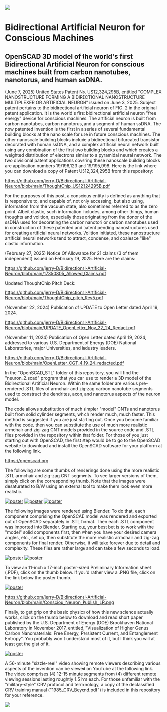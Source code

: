 ![](https://github.com/jerry-D/Bidirectional-Artificial-Neuron/blob/main/ThoughtChip_logo.png)
# Bidirectional Artificial Neuron for Conscious Machines
## OpenSCAD 3D model of the world's first Bidirectional Artificial Neuron for conscious machines built from carbon nanotubes, nanotorus, and human ssDNA.

(June 7, 2025)  United States Patent No. US12,324,295B, entitled "COMPLEX NANOSTRUCTURE FORMING A BIDIRECTIONAL NANOSTRUCTURE  MULTIPLEXER OR ARTIFICIAL NEURON" issued on June 3, 2025.  Subject patent pertains to the bidirectional artificial neuron of FIG. 2 in the original patent application.  It is the world's first bidirectional artificial neuron "free energy" device for conscious machines.  The artificial neuron is built from carbon nanotubes, carbon nanotorus, and a segment of human ssDNA.  The now patented invention is the first in a series of several fundamental building blocks at the nano scale for use in future conscious machines. The other nanoscale building blocks include a bidirectional bifurcated transistor decorated with human ssDNA, and a complex artificial neural network built using any combination of the first two building blocks and which creates a weighted distribution of electrons similar to a pyramidal neural network.  The two divisional patent applications covering these nanoscale building blocks are application numbers 19/196,123 and 19/195,998.  Here is the link where you can download a copy of Patent US12,324,295B from this repository:

https://github.com/jerry-D/Bidirectional-Artificial-Neuron/blob/main/ThoughtChip_US12324295B.pdf

For the purposes of this post, a conscious entity is defined as anything that is responsive to, and capable of, not only accessing, but also using, information from the vacuum state, also sometimes referred to as the zero point.  Albeit clastic, such information includes, among other things, human thoughts and volition, especially those originating from the donor of the ssDNA used for decorating the carbon nanotori or carbon nanotubes used in construction of these patented and patent pending nanostructures used for creating artificial neural networks.  Volition initiated, these nanostructure artificial neural networks tend to attract, condense, and coalesce "like" clastic information.

(February 27, 2025)  Notice Of Allowance for 21 claims (3 of them independent) issued on February 19, 2025. Here are the claims: 

https://github.com/jerry-D/Bidirectional-Artificial-Neuron/blob/main/17350805_Allowed_Claims.pdf

Updated ThoughtChip Pitch Deck:

https://github.com/jerry-D/Bidirectional-Artificial-Neuron/blob/main/ThoughtChip_pitch_Rev5.pdf

(November 22, 2024) Publication of UPDATE to Open Letter dated April 19, 2024.

https://github.com/jerry-D/Bidirectional-Artificial-Neuron/blob/main/UPDATE_OpenLetter_Nov_22_24_Redact.pdf

(November 11, 2024) Publication of Open Letter dated April 19, 2024, addressed to various U.S. Department of Energy (DOE) National Laboratories, major Universities, and industry leaders.  <!-- The thrust of the letter was to bring attention to a new science involving infinite vacuum state information that can be found available and accessible in spaces comprising the tiniest bit of nothing, also sometimes referred to as the zero point, propounding that our government, educators, and industry leaders need to get busy and form a consortium, work together and take the world lead in this new science, or forever be left behind by foreign competitors.  Click on the link below to download a copy of the letter.  Note that if your computer is running Windows 7, it will not open in the GitHub environment, due to the latest GitHub updates. -->

https://github.com/jerry-D/Bidirectional-Artificial-Neuron/blob/main/OpenLetter_CGT_4_19_24_redacted.pdf

In the "OpenSCAD_STL" folder of this repository, you will find the "neuron_2.scad" program that you can use to render a 3D model of the Bidirectional Artificial Neuron.  Within the same folder are various pre-rendered .STL files of armchair and zig-zag carbon nanotube segments used to construct the dendrites, axon, and nanotorus aspects of the neuron model.  

The code allows substitution of much simpler "model" CNTs and nanotorus built from solid cylinder segments, which render much, much faster.  This method is suggested if you are just starting out.  Once you become familiar with the code, then you can substitute the use of much more realistic armchair and zig-zag CNT models provided in the source code and .STL files provided in the repository within that folder.  For those of you just starting out with OpenSCAD, the first step would be to go to the OpenSCAD website to download and install the OpenSCAD software for your platform at the following link.

https://openscad.org

The following are some thumbs of renderings done using the more realistic .STL armchair and zig-zag CNT segments.  To see larger versions of them, simply click on the corresponding thumb.  Note that the images were desaturated to B/W using an external tool to make them look even more realistic.

[![poster](https://github.com/jerry-D/Bidirectional-Artificial-Neuron/blob/main/Neuron_SCAD_a_thumb.png)](https://github.com/jerry-D/Bidirectional-Artificial-Neuron/blob/main/Neuron_SCAD_a.png)
[![poster](https://github.com/jerry-D/Bidirectional-Artificial-Neuron/blob/main/Neuron_SCAD_b_thumb.png)](https://github.com/jerry-D/Bidirectional-Artificial-Neuron/blob/main/Neuron_SCAD_b.png)
[![poster](https://github.com/jerry-D/Bidirectional-Artificial-Neuron/blob/main/Neuron_SCAD_c_thumb.png)](https://github.com/jerry-D/Bidirectional-Artificial-Neuron/blob/main/Neuron_SCAD_c.png)

The following images were rendered using Blender.  To do that, each component comprising the OpenSCAD model was rendered and exported out of OpenSCAD separately in .STL format.  Then each .STL component was imported into Blender.  Starting out, your best bet is to work with the "model" solid components first, then when you have your desired camera angles, etc., set up, then substitute the more realistic armchair and zig-zag components for final render.  Otherwise, it will take forever due to detail and complexity.  These files are rather large and can take a few seconds to load.

[![poster](https://github.com/jerry-D/Bidirectional-Artificial-Neuron/blob/main/Neuron_9_sub_thumb.png)](https://github.com/jerry-D/Bidirectional-Artificial-Neuron/blob/main/Neuron_9_sub.png)
[![poster](https://github.com/jerry-D/Bidirectional-Artificial-Neuron/blob/main/Neuron_ssDNA_2_adj_thumb.png)](https://github.com/jerry-D/Bidirectional-Artificial-Neuron/blob/main/Neuron_ssDNA_1.png)

To view an 11-inch x 17-inch poster-sized Preliminary Information sheet (.PDF), click on the thumb below. If you'd rather view a .PNG file, click on the link below the poster thumb.

[![poster](https://github.com/jerry-D/Bidirectional-Artificial-Neuron/blob/main/Conscious_Neuron_PDF_thumb.png)](https://github.com/jerry-D/Bidirectional-Artificial-Neuron/blob/main/Consciou_Neuron_Publish_LR.pdf)
<!-- ![poster](https://github.com/jerry-D/Bidirectional-Artificial-Neuron/blob/main/Neuron_2_demo_480x270.gif) -->

https://github.com/jerry-D/Bidirectional-Artificial-Neuron/blob/main/Consciou_Neuron_Publish_LR.png

Finally, to get grip on the basic physics of how this new science actually works, click on the thumb below to download and read short paper published by the U.S. Department of Energy (DOE) Brookhaven National Laboratory in November 2017, entitled, "Visualization of Higher Genus Carbon Nanomaterials:  Free Energy, Persistent Current, and Entanglement Entropy". You probably won't understand most of it, but I think you will at least get the gist of it.

[![poster](https://github.com/jerry-D/Bidirectional-Artificial-Neuron/blob/main/Brookhaven_thumb.png)](https://www.bnl.gov/isd/documents/95516.pdf)

A 56-minute "sizzle-reel" video showing remote viewers describing various aspects of the invention can be viewed on YouTube at the following link.  The video comprises (4) 12-15 minute segments from (4) different remote viewing sessions lasting roughtly 1.5 hrs each.  For those unfamiliar with the "military-style" CRV protocol and terminology, a copy of the declassified CRV training manual ("1985_CRV_Beyond.pdf") is included in this repository for your reference.

[<img src="https://github.com/jerry-D/Conscious_Gate_Transistor/blob/master/CGT_CRV_YouTube_Thumb.png">](https://www.youtube.com/watch?v=Hdq3M4zQx_o/)


